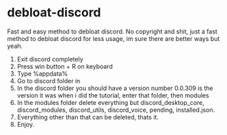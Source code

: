 # debloat-discord
Fast and easy method to debloat discord.
No copyright and shit, just a fast method to debloat discord for less usage, im sure there are better ways but yeah.

1. Exit discord completely
2. Press win button + R on keyboard
3. Type %appdata%
4. Go to discord folder in
5. In the discord folder you should have a version number 0.0.309 is the version it was when i did the tutorial, enter that folder, then modules
6. In the modules folder delete everything but discord_desktop_core, discord_modules, discord_utils, discord_voice, pending, installed.json. 
7. Everything other than that can be deleted, thats it.
8. Enjoy.
